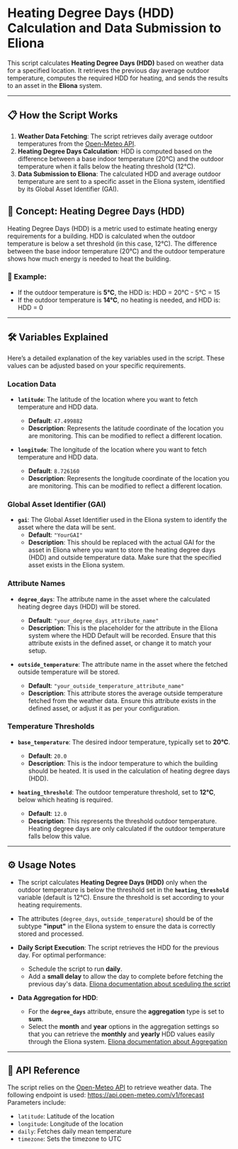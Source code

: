 # Heating Degree Days (HDD) Calculation and Data Submission to Eliona

This script calculates **Heating Degree Days (HDD)** based on weather data for a specified location. It retrieves the previous day average outdoor temperature, computes the required HDD for heating, and sends the results to an asset in the **Eliona** system.

---

## 📋 How the Script Works

1. **Weather Data Fetching**: The script retrieves daily average outdoor temperatures from the [Open-Meteo API](https://open-meteo.com/).
2. **Heating Degree Days Calculation**: HDD is computed based on the difference between a base indoor temperature (20°C) and the outdoor temperature when it falls below the heating threshold (12°C).
3. **Data Submission to Eliona**: The calculated HDD and average outdoor temperature are sent to a specific asset in the Eliona system, identified by its Global Asset Identifier (GAI).

## 🔎 Concept: Heating Degree Days (HDD)

Heating Degree Days (HDD) is a metric used to estimate heating energy requirements for a building. HDD is calculated when the outdoor temperature is below a set threshold (in this case, 12°C). The difference between the base indoor temperature (20°C) and the outdoor temperature shows how much energy is needed to heat the building.

### 📌 Example:
- If the outdoor temperature is **5°C**, the HDD is:
HDD = 20°C - 5°C = 15
- If the outdoor temperature is **14°C**, no heating is needed, and HDD is:
HDD = 0

---

## 🛠️ Variables Explained

Here’s a detailed explanation of the key variables used in the script. These values can be adjusted based on your specific requirements.

### **Location Data**
- **`latitude`**: The latitude of the location where you want to fetch temperature and HDD data.
  - **Default**: `47.499882`
  - **Description**: Represents the latitude coordinate of the location you are monitoring. This can be modified to reflect a different location.
  
- **`longitude`**: The longitude of the location where you want to fetch temperature and HDD data.
  - **Default**: `8.726160`
  - **Description**: Represents the longitude coordinate of the location you are monitoring. This can be modified to reflect a different location.

### **Global Asset Identifier (GAI)**
- **`gai`**: The Global Asset Identifier used in the Eliona system to identify the asset where the data will be sent.
  - **Default**: `"YourGAI"`
  - **Description**: This should be replaced with the actual GAI for the asset in Eliona where you want to store the heating degree days (HDD) and outside temperature data. Make sure that the specified asset exists in the Eliona system.

### **Attribute Names**
- **`degree_days`**: The attribute name in the asset where the calculated heating degree days (HDD) will be stored.
  - **Default**: `"your_degree_days_attribute_name"`
  - **Description**: This is the placeholder for the attribute in the Eliona system where the HDD Default will be recorded. Ensure that this attribute exists in the defined asset, or change it to match your setup.
  
- **`outside_temperature`**: The attribute name in the asset where the fetched outside temperature will be stored.
  - **Default**: `"your_outside_temperature_attribute_name"`
  - **Description**: This attribute stores the average outside temperature fetched from the weather data. Ensure this attribute exists in the defined asset, or adjust it as per your configuration.

### **Temperature Thresholds**
- **`base_temperature`**: The desired indoor temperature, typically set to **20°C**.
  - **Default**: `20.0`
  - **Description**: This is the indoor temperature to which the building should be heated. It is used in the calculation of heating degree days (HDD).

- **`heating_threshold`**: The outdoor temperature threshold, set to **12°C**, below which heating is required.
  - **Default**: `12.0`
  - **Description**: This represents the threshold outdoor temperature. Heating degree days are only calculated if the outdoor temperature falls below this value.


---

## ⚙️ Usage Notes

- The script calculates **Heating Degree Days (HDD)** only when the outdoor temperature is below the threshold set in the **`heating_threshold`** variable (default is 12°C). Ensure the threshold is set according to your heating requirements.

- The attributes (`degree_days`, `outside_temperature`) should be of the subtype **"input"** in the Eliona system to ensure the data is correctly stored and processed.

- **Daily Script Execution**: The script retrieves the HDD for the previous day. For optimal performance:
  - Schedule the script to run **daily**. 
  - Add a **small delay** to allow the day to complete before fetching the previous day's data.
  [Eliona documentation about sceduling the script](https://doc.eliona.io/collection/dokumentation/engineering/skript-engine/skripte-konfigurieren)

- **Data Aggregation for HDD**:
  - For the **`degree_days`** attribute, ensure the **aggregation** type is set to **sum**.
  - Select the **month** and **year** options in the aggregation settings so that you can retrieve the **monthly** and **yearly** HDD values easily through the Eliona system.
  [Eliona documentation about Aggregation](https://doc.eliona.io/collection/dokumentation/engineering/asset-modellierung-templates#aggregation)
---

## 🔗 API Reference

The script relies on the [Open-Meteo API](https://open-meteo.com/) to retrieve weather data. The following endpoint is used:
https://api.open-meteo.com/v1/forecast
Parameters include:
- `latitude`: Latitude of the location
- `longitude`: Longitude of the location
- `daily`: Fetches daily mean temperature
- `timezone`: Sets the timezone to UTC
